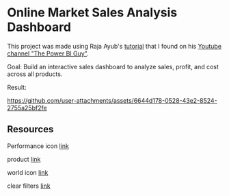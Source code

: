 # Online Market Sales Analysis Dashboard

This project was made using Raja Ayub's [tutorial](https://www.youtube.com/watch?v=ASCnLj8XHww&t=2036s) that I found on his [Youtube channel "The Power BI Guy"](https://www.youtube.com/@Transformita).

Goal: Build an interactive sales dashboard to analyze sales, profit, and cost across all products.

Result:<br>

https://github.com/user-attachments/assets/6644d178-0528-43e2-8524-2755a25bf2fe


## Resources

Performance icon [link](https://www.flaticon.com/free-icon/performance_1013386)<br>

product [link](https://www.flaticon.com/free-icon/product_9252074?term=products&page=1&position=27&origin=search&related_id=9252074)<br>

world icon [link](https://thenounproject.com/icon/country-7254670/)<br>

clear filters [link](https://www.flaticon.com/free-icon/clear-filter_6726840?term=clear+filters&page=1&position=64&origin=search&related_id=6726840)